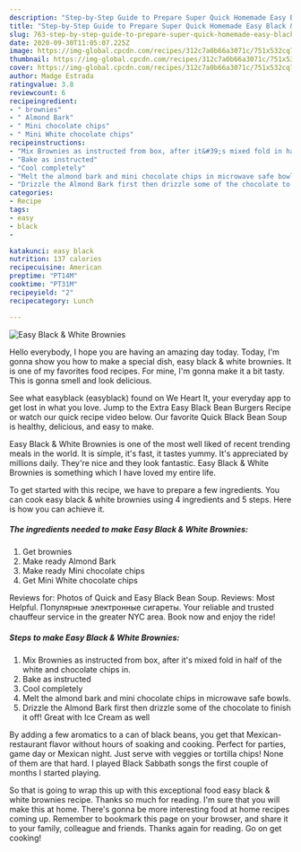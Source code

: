 ```yaml
---
description: "Step-by-Step Guide to Prepare Super Quick Homemade Easy Black &amp;amp; White Brownies"
title: "Step-by-Step Guide to Prepare Super Quick Homemade Easy Black &amp;amp; White Brownies"
slug: 763-step-by-step-guide-to-prepare-super-quick-homemade-easy-black-and-amp-white-brownies
date: 2020-09-30T11:05:07.225Z
image: https://img-global.cpcdn.com/recipes/312c7a0b66a3071c/751x532cq70/easy-black-white-brownies-recipe-main-photo.jpg
thumbnail: https://img-global.cpcdn.com/recipes/312c7a0b66a3071c/751x532cq70/easy-black-white-brownies-recipe-main-photo.jpg
cover: https://img-global.cpcdn.com/recipes/312c7a0b66a3071c/751x532cq70/easy-black-white-brownies-recipe-main-photo.jpg
author: Madge Estrada
ratingvalue: 3.8
reviewcount: 6
recipeingredient:
- " brownies"
- " Almond Bark"
- " Mini chocolate chips"
- " Mini White chocolate chips"
recipeinstructions:
- "Mix Brownies as instructed from box, after it&#39;s mixed fold in half of the white and chocolate chips in."
- "Bake as instructed"
- "Cool completely"
- "Melt the almond bark and mini chocolate chips in microwave safe bowls."
- "Drizzle the Almond Bark first then drizzle some of the chocolate to finish it off! Great with Ice Cream as well"
categories:
- Recipe
tags:
- easy
- black
- 

katakunci: easy black  
nutrition: 137 calories
recipecuisine: American
preptime: "PT14M"
cooktime: "PT31M"
recipeyield: "2"
recipecategory: Lunch

---
```



![Easy Black &amp; White Brownies](https://img-global.cpcdn.com/recipes/312c7a0b66a3071c/751x532cq70/easy-black-white-brownies-recipe-main-photo.jpg)

Hello everybody, I hope you are having an amazing day today. Today, I'm gonna show you how to make a special dish, easy black &amp; white brownies. It is one of my favorites food recipes. For mine, I'm gonna make it a bit tasty. This is gonna smell and look delicious.

See what easyblack (easyblack) found on We Heart It, your everyday app to get lost in what you love. Jump to the Extra Easy Black Bean Burgers Recipe or watch our quick recipe video below. Our favorite Quick Black Bean Soup is healthy, delicious, and easy to make.

Easy Black &amp; White Brownies is one of the most well liked of recent trending meals in the world. It is simple, it's fast, it tastes yummy. It's appreciated by millions daily. They're nice and they look fantastic. Easy Black &amp; White Brownies is something which I have loved my entire life.


To get started with this recipe, we have to prepare a few ingredients. You can cook easy black &amp; white brownies using 4 ingredients and 5 steps. Here is how you can achieve it.

<!--inarticleads1-->

##### The ingredients needed to make Easy Black &amp; White Brownies:

1. Get  brownies
1. Make ready  Almond Bark
1. Make ready  Mini chocolate chips
1. Get  Mini White chocolate chips


Reviews for: Photos of Quick and Easy Black Bean Soup. Reviews: Most Helpful. Популярные электронные сигареты. Your reliable and trusted chauffeur service in the greater NYC area. Book now and enjoy the ride! 

<!--inarticleads2-->

##### Steps to make Easy Black &amp; White Brownies:

1. Mix Brownies as instructed from box, after it&#39;s mixed fold in half of the white and chocolate chips in.
1. Bake as instructed
1. Cool completely
1. Melt the almond bark and mini chocolate chips in microwave safe bowls.
1. Drizzle the Almond Bark first then drizzle some of the chocolate to finish it off! Great with Ice Cream as well


By adding a few aromatics to a can of black beans, you get that Mexican-restaurant flavor without hours of soaking and cooking. Perfect for parties, game day or Mexican night. Just serve with veggies or tortilla chips! None of them are that hard. I played Black Sabbath songs the first couple of months I started playing. 

So that is going to wrap this up with this exceptional food easy black &amp; white brownies recipe. Thanks so much for reading. I'm sure that you will make this at home. There's gonna be more interesting food at home recipes coming up. Remember to bookmark this page on your browser, and share it to your family, colleague and friends. Thanks again for reading. Go on get cooking!
